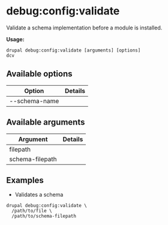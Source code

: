 # debug:config:validate
Validate a schema implementation before a module is installed.

**Usage:**
```
drupal debug:config:validate [arguments] [options]
dcv
```

## Available options
Option | Details
-------|-------------
--schema-name | 

## Available arguments
Argument | Details
---------|-------------
filepath | 
schema-filepath | 

## Examples
* Validates a schema
```
drupal debug:config:validate \
  /path/to/file \
  /path/to/schema-filepath
```

